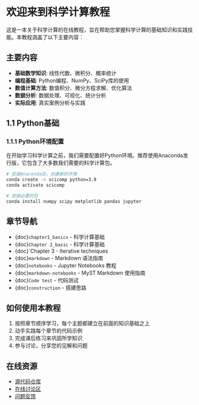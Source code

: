 # 欢迎来到科学计算教程

这是一本关于科学计算的在线教程，旨在帮助您掌握科学计算的基础知识和实践技能。本教程涵盖了以下主要内容：

## 主要内容

- **基础数学知识**: 线性代数、微积分、概率统计
- **编程基础**: Python编程、NumPy、SciPy库的使用
- **数值计算方法**: 数值积分、微分方程求解、优化算法
- **数据分析**: 数据处理、可视化、统计分析
- **实际应用**: 真实案例分析与实践
## 1.1 Python基础

### 1.1.1 Python环境配置

在开始学习科学计算之前，我们需要配置好Python环境。推荐使用Anaconda发行版，它包含了大多数我们需要的科学计算包。

```bash
# 安装Anaconda后，创建新的环境
conda create -n scicomp python=3.9
conda activate scicomp

# 安装必要的包
conda install numpy scipy matplotlib pandas jupyter
```

## 章节导航

- {doc}`chapter1_basics` - 科学计算基础
- {doc}`Chapter 2_basic` - 科学计算基础
- {doc}`Chapter 3 - Iterative techniques
- {doc}`markdown` - Markdown 语法指南
- {doc}`notebooks` - Jupyter Notebooks 教程
- {doc}`markdown-notebooks` - MyST Markdown 使用指南
- {doc}`Code test` - 代码测试
- {doc}`construction` - 搭建思路
## 如何使用本教程

1. 按照章节顺序学习，每个主题都建立在前面的知识基础之上
2. 动手实践每个章节的代码示例
3. 完成课后练习来巩固所学知识
4. 参与讨论，分享您的见解和问题

## 在线资源

- [源代码仓库](https://github.com/Yingurt/scientific-computation-book)
- [在线讨论区](https://github.com/Yingurt/scientific-computation-book/discussions)
- [问题反馈](https://github.com/Yingurt/scientific-computation-book/issues)

```{tableofcontents}
```
